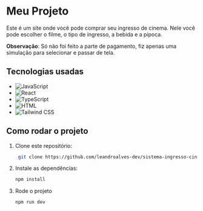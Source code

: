 # Meu Projeto

Este é um site onde você pode comprar seu ingresso de cinema. Nele você pode escolher o filme, o tipo de ingresso, a bebida e a pipoca.

**Observação**: Só não foi feito a parte de pagamento, fiz apenas uma simulação para selecionar e passar de tela.

## Tecnologias usadas

- ![JavaScript](https://img.shields.io/badge/JavaScript-yellow?style=flat&logo=javascript&logoColor=white) 
- ![React](https://img.shields.io/badge/React-61DAFB?style=flat&logo=react&logoColor=black)
- ![TypeScript](https://img.shields.io/badge/TypeScript-3178C6?style=flat&logo=typescript&logoColor=white) 
- ![HTML](https://img.shields.io/badge/HTML-E34F26?style=flat&logo=html5&logoColor=white)
- ![Tailwind CSS](https://img.shields.io/badge/Tailwind%20CSS-38B2AC?style=flat&logo=tailwind-css&logoColor=white)


## Como rodar o projeto

1. Clone este repositório:
   ```bash
    git clone https://github.com/leandroalves-dev/sistema-ingresso-cinema-react.git

2. Instale as dependências:
   ```bash
   npm install

3. Rode o projeto
    ```bash
    npm run dev
